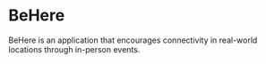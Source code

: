 # BeHere
BeHere is an application that encourages connectivity in real-world locations through in-person events. 
